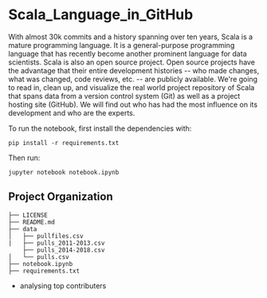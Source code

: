 # Scala_Language_in_GitHub
With almost 30k commits and a history spanning over ten years, Scala is a mature programming language. It is a general-purpose programming language that has recently become another prominent language for data scientists.  Scala is also an open source project. Open source projects have the advantage that their entire development histories -- who made changes, what was changed, code reviews, etc. -- are publicly available.  We're going to read in, clean up, and visualize the real world project repository of Scala that spans data from a version control system (Git) as well as a project hosting site (GitHub). We will find out who has had the most influence on its development and who are the experts.

To run the notebook, first install the dependencies with:

    pip install -r requirements.txt

Then run:

    jupyter notebook notebook.ipynb
    
Project Organization
------------

    ├── LICENSE
    ├── README.md   
    ├── data
    │   ├── pullfiles.csv
    |   ├── pulls_2011-2013.csv
        ├── pulls_2014-2018.csv
    │   └── pulls.csv
    ├── notebook.ipynb
    ├── requirements.txt
- analysing top contributers
